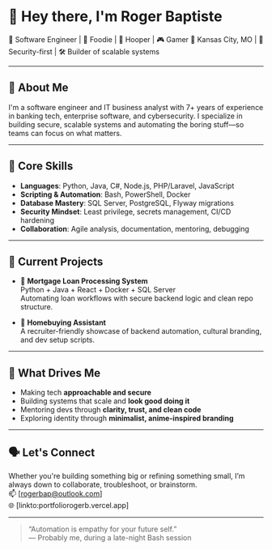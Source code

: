 # 👋 Hey there, I'm Roger Baptiste

🧠 Software Engineer | 🍔 Foodie | 🏀 Hooper | 🎮 Gamer
📍 Kansas City, MO | 🧠 Security-first | 🛠️ Builder of scalable systems

---

## 🧩 About Me

I'm a software engineer and IT business analyst with 7+ years of experience in banking tech, enterprise software, and cybersecurity. I specialize in building secure, scalable systems and automating the boring stuff—so teams can focus on what matters.


---

## 🔧 Core Skills

- **Languages**: Python, Java, C#, Node.js, PHP/Laravel, JavaScript  
- **Scripting & Automation**: Bash, PowerShell, Docker  
- **Database Mastery**: SQL Server, PostgreSQL, Flyway migrations  
- **Security Mindset**: Least privilege, secrets management, CI/CD hardening  
- **Collaboration**: Agile analysis, documentation, mentoring, debugging

---

## 🚀 Current Projects

- 🏡 **Mortgage Loan Processing System**  
  Python + Java + React + Docker + SQL Server  
  Automating loan workflows with secure backend logic and clean repo structure.

- 🤖 **Homebuying Assistant**  
  A recruiter-friendly showcase of backend automation, cultural branding, and dev setup scripts.

---

## 🎯 What Drives Me

- Making tech **approachable and secure**  
- Building systems that scale and **look good doing it**  
- Mentoring devs through **clarity, trust, and clean code**  
- Exploring identity through **minimalist, anime-inspired branding**

---

## 🗣️ Let's Connect

Whether you're building something big or refining something small, I’m always down to collaborate, troubleshoot, or brainstorm.  
📫 [rogerbap@outlook.com]  
🌐 [linkto:portfoliorogerb.vercel.app]

---

> “Automation is empathy for your future self.”  
> — Probably me, during a late-night Bash session
